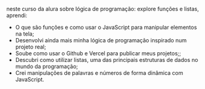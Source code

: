 neste curso da alura sobre lógica de programação: explore funções e listas, aprendi:

- O que são funções e como usar o JavaScript para manipular elementos na tela;
- Desenvolvi ainda mais minha lógica de programação inspirado num projeto real;
- Soube como usar o Github e Vercel para publicar meus projetos;;
- Descubri como utilizar listas, uma das principais estruturas de dados no mundo da programação;
- Crei manipulações de palavras e números de forma dinâmica com JavaScript.
